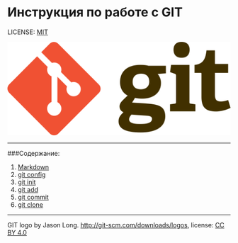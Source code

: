 # Инструкция по работе с GIT

LICENSE: [MIT](./license.md) 

![git-logo](./assets/Git-logo.svg.png)

---

###Содержание:
1. [Markdown](./markdown.md)
2. [git config](./config.md)
3. [git init](./init.md)
4. [git add](./add.md)
5. [git commit](./commit.md)
6. [git clone](./clone.md)

---

GIT logo by Jason Long. http://git-scm.com/downloads/logos, license: [CC BY 4.0](https://creativecommons.org/licenses/by/4.0/legalcode.en)
 

